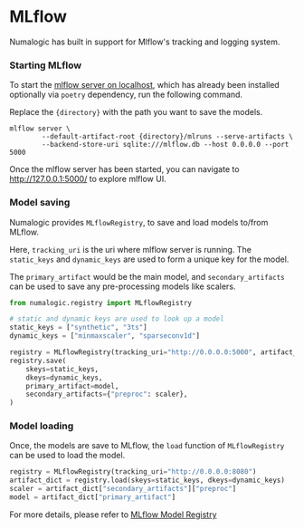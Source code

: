 # MLflow

Numalogic has built in support for Mlflow's tracking and logging system.

### Starting MLflow

To start the [mlflow server on localhost](https://www.mlflow.org/docs/latest/tracking.html#scenario-1-mlflow-on-localhost),
which has already been installed optionally via `poetry` dependency, run the following command.

Replace the `{directory}` with the path you want to save the models.

```shell
mlflow server \
        --default-artifact-root {directory}/mlruns --serve-artifacts \
        --backend-store-uri sqlite:///mlflow.db --host 0.0.0.0 --port 5000
```

Once the mlflow server has been started, you can navigate to http://127.0.0.1:5000/ to explore mlflow UI.

### Model saving

Numalogic provides `MLflowRegistry`, to save and load models to/from MLflow.

Here, `tracking_uri` is the uri where mlflow server is running. The `static_keys` and `dynamic_keys` are used to form a unique key for the model.

The `primary_artifact` would be the main model, and `secondary_artifacts` can be used to save any pre-processing models like scalers.

```python
from numalogic.registry import MLflowRegistry

# static and dynamic keys are used to look up a model
static_keys = ["synthetic", "3ts"]
dynamic_keys = ["minmaxscaler", "sparseconv1d"]

registry = MLflowRegistry(tracking_uri="http://0.0.0.0:5000", artifact_type="pytorch")
registry.save(
    skeys=static_keys,
    dkeys=dynamic_keys,
    primary_artifact=model,
    secondary_artifacts={"preproc": scaler},
)
```

### Model loading

Once, the models are save to MLflow, the `load` function of `MLflowRegistry` can be used to load the model.

```python
registry = MLflowRegistry(tracking_uri="http://0.0.0.0:8080")
artifact_dict = registry.load(skeys=static_keys, dkeys=dynamic_keys)
scaler = artifact_dict["secondary_artifacts"]["preproc"]
model = artifact_dict["primary_artifact"]
```

For more details, please refer to [MLflow Model Registry](https://www.mlflow.org/docs/latest/model-registry.html#)
